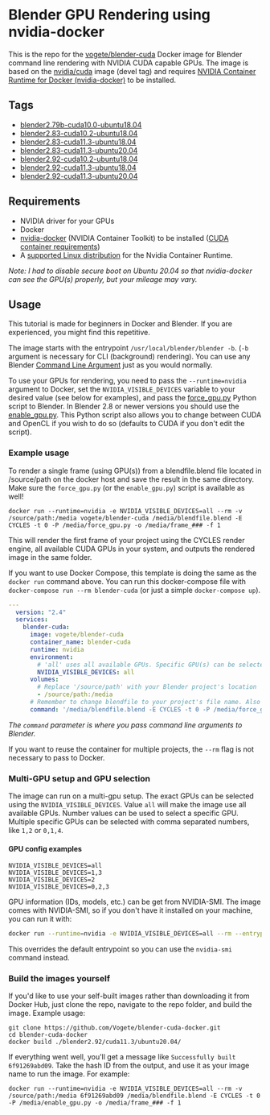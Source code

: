 # Blender GPU Rendering using nvidia-docker

This is the repo for the [vogete/blender-cuda](https://hub.docker.com/r/vogete/blender-cuda) Docker image for Blender command line rendering with NVIDIA CUDA capable GPUs. The image is based on the [nvidia/cuda](https://hub.docker.com/r/nvidia/cuda/) image (devel tag) and requires [NVIDIA Container Runtime for Docker (nvidia-docker)](https://github.com/NVIDIA/nvidia-docker) to be installed.

## Tags

- [blender2.79b-cuda10.0-ubuntu18.04](blender2.79b/cuda10.0/ubuntu18.04/Dockerfile)
- [blender2.83-cuda10.2-ubuntu18.04](blender2.83/cuda10.2/ubuntu18.04/Dockerfile)
- [blender2.83-cuda11.3-ubuntu18.04](blender2.83/cuda11.3/ubuntu18.04/Dockerfile)
- [blender2.83-cuda11.3-ubuntu20.04](blender2.83/cuda11.3/ubuntu20.04/Dockerfile)
- [blender2.92-cuda10.2-ubuntu18.04](blender2.92/cuda10.2/ubuntu18.04/Dockerfile)
- [blender2.92-cuda11.3-ubuntu18.04](blender2.92/cuda11.3/ubuntu18.04/Dockerfile)
- [blender2.92-cuda11.3-ubuntu20.04](blender2.92/cuda11.3/ubuntu20.04/Dockerfile)

## Requirements

- NVIDIA driver for your GPUs
- Docker
- [nvidia-docker](https://github.com/NVIDIA/nvidia-docker) (NVIDIA Container Toolkit) to be installed ([CUDA container requirements](https://github.com/NVIDIA/nvidia-docker/wiki/CUDA))
- A [supported Linux distribution](https://docs.nvidia.com/datacenter/cloud-native/container-toolkit/install-guide.html#linux-distributions) for the Nvidia Container Runtime.

_Note: I had to disable secure boot on Ubuntu 20.04 so that nvidia-docker can see the GPU(s) properly, but your mileage may vary._

## Usage

This tutorial is made for beginners in Docker and Blender. If you are experienced, you might find this repetitive.

The image starts with the entrypoint `/usr/local/blender/blender -b`. (`-b` argument is necessary for CLI (background) rendering). You can use any Blender [Command Line Argument](https://docs.blender.org/manual/en/latest/advanced/command_line/arguments.html) just as you would normally.

To use your GPUs for rendering, you need to pass the `--runtime=nvidia` argument to Docker, set the `NVIDIA_VISIBLE_DEVICES` variable to your desired value (see below for examples), and pass the [force_gpu.py](force_gpu.py) Python script to Blender. In  Blender 2.8 or newer versions you should use the [enable_gpu.py](enable_gpu.py). This Python script also allows you to change between CUDA and OpenCL if you wish to do so (defaults to CUDA if you don't edit the script).

### Example usage

To render a single frame (using GPU(s)) from a blendfile.blend file located in /source/path on the docker host and save the result in the same directory. Make sure the `force_gpu.py` (or the `enable_gpu.py`) script is available as well!

```
docker run --runtime=nvidia -e NVIDIA_VISIBLE_DEVICES=all --rm -v /source/path:/media vogete/blender-cuda /media/blendfile.blend -E CYCLES -t 0 -P /media/force_gpu.py -o /media/frame_### -f 1
```

This will render the first frame of your project using the CYCLES render engine, all available CUDA GPUs in your system, and outputs the rendered image in the same folder.

If you want to use Docker Compose, this template is doing the same as the `docker run` command above. You can run this docker-compose file with `docker-compose run --rm blender-cuda` (or just a simple `docker-compose up`).

```yaml
---
  version: "2.4"
  services:
    blender-cuda:
      image: vogete/blender-cuda
      container_name: blender-cuda
      runtime: nvidia
      environment:
        # 'all' uses all available GPUs. Specific GPU(s) can be selected with comma separated numbers, like '1,2' or '0,1,4'.
        NVIDIA_VISIBLE_DEVICES: all
      volumes:
        # Replace '/source/path' with your Blender project's location
        - /source/path:/media
      # Remember to change blendfile to your project's file name. Also make sure the force_gpu.py (or enable_gpu.py) is available in the same folder.
      command: '/media/blendfile.blend -E CYCLES -t 0 -P /media/force_gpu.py -o /media/frame_### -f 1'
```

_The `command` parameter is where you pass command line arguments to Blender._

If you want to reuse the container for multiple projects, the `--rm` flag is not necessary to pass to Docker.

### Multi-GPU setup and GPU selection

The image can run on a multi-gpu setup. The exact GPUs can be selected using the `NVIDIA_VISIBLE_DEVICES`. Value `all` will make the image use all available GPUs. Number values can be used to select a specific GPU. Multiple specific GPUs can be selected with comma separated numbers, like `1,2` or `0,1,4`.

#### GPU config examples

```
NVIDIA_VISIBLE_DEVICES=all
NVIDIA_VISIBLE_DEVICES=1,3
NVIDIA_VISIBLE_DEVICES=2
NVIDIA_VISIBLE_DEVICES=0,2,3
```

GPU information (IDs, models, etc.) can be get from NVIDIA-SMI. The image comes with NVIDIA-SMI, so if you don't have it installed on your machine, you can run it with:

```bash
docker run --runtime=nvidia -e NVIDIA_VISIBLE_DEVICES=all --rm --entrypoint "" vogete/blender-cuda nvidia-smi
```

This overrides the default entrypoint so you can use the `nvidia-smi` command instead.

### Build the images yourself

If you'd like to use your self-built images rather than downloading it from Docker Hub, just clone the repo, navigate to the repo folder, and build the image. Example usage:

```
git clone https://github.com/Vogete/blender-cuda-docker.git
cd blender-cuda-docker
docker build ./blender2.92/cuda11.3/ubuntu20.04/
```

If everything went well, you'll get a message like `Successfully built 6f91269abd09`. Take the hash ID from the output, and use it as your image name to run the image. For example:

```
docker run --runtime=nvidia -e NVIDIA_VISIBLE_DEVICES=all --rm -v /source/path:/media 6f91269abd09 /media/blendfile.blend -E CYCLES -t 0 -P /media/enable_gpu.py -o /media/frame_### -f 1
```